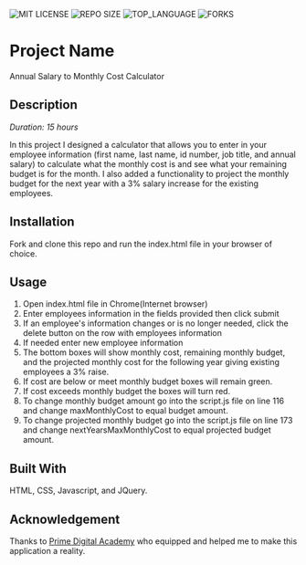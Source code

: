 ![MIT LICENSE](https://img.shields.io/github/license/scottbromander/the_marketplace.svg?style=flat-square)
![REPO SIZE](https://img.shields.io/github/repo-size/scottbromander/the_marketplace.svg?style=flat-square)
![TOP_LANGUAGE](https://img.shields.io/github/languages/top/scottbromander/the_marketplace.svg?style=flat-square)
![FORKS](https://img.shields.io/github/forks/scottbromander/the_marketplace.svg?style=social)


# Project Name
Annual Salary to Monthly Cost Calculator

## Description

_Duration:  15 hours_

In this project I designed a calculator that allows you to enter in your employee information (first name, last name, id number, job title, and annual salary) to calculate what the monthly cost is and see what your remaining budget is for the month. I also added a functionality to project the monthly budget for the next year with a 3% salary increase for the existing employees.




## Installation
Fork and clone this repo and run the index.html file in your browser of choice.

## Usage

1. Open index.html file in Chrome(Internet browser)
2. Enter employees information in the fields provided then click submit
3. If an employee's information changes or is no longer needed, click the delete button on the row with employees information
4. If needed enter new employee information
5. The bottom boxes will show monthly cost, remaining monthly budget, and the projected monthly cost for the following year giving 
    existing employees a 3% raise.
6. If cost are below or meet monthly budget boxes will remain green.
7. If cost exceeds monthly budget the boxes will turn red.
8. To change monthly budget amount go into the script.js file on line 116 and change maxMonthlyCost to equal budget amount.
9. To change projected monthly budget go into the script.js file on line 173 and change nextYearsMaxMonthlyCost to equal projected 
    budget amount.

## Built With

HTML, CSS, Javascript, and JQuery.

## Acknowledgement
Thanks to [Prime Digital Academy](www.primeacademy.io) who equipped and helped me to make this application a reality.
